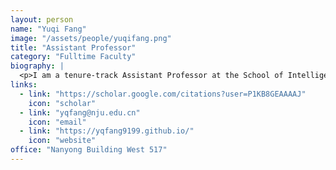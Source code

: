 ```yaml
---
layout: person
name: "Yuqi Fang"
image: "/assets/people/yuqifang.png"
title: "Assistant Professor"
category: "Fulltime Faculty"
biography: |
  <p>I am a tenure-track Assistant Professor at the School of Intelligence Science and Technology, Nanjing University. Prior to this, I obtained my Ph.D. degree from The Chinese University of Hong Kong in 2020 and subsequently worked as a Postdoctoral Research Associate at the University of North Carolina at Chapel Hill.</p><p>My research lies at the intersection of artificial intelligence and medical data analysis, with the goal of developing intelligent systems to advance clinical decision-making and healthcare delivery. Specifically, my work focuses on disease diagnosis, personalized medicine, brain–computer interfaces, lesion detection, large vision–language models, and treatment optimization. To date, I have published over 40 papers in leading international journals and conferences. In addition, I serve as a reviewer for top-tier journals and conferences such as TPAMI, MedIA, TMI, TIP, TNNLS, and MICCAI.</p>
links:
  - link: "https://scholar.google.com/citations?user=P1KB8GEAAAAJ"
    icon: "scholar"
  - link: "yqfang@nju.edu.cn"
    icon: "email"
  - link: "https://yqfang9199.github.io/"
    icon: "website"
office: "Nanyong Building West 517"
---
```

